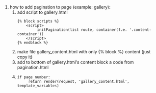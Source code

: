 
1. how to add pagination to page (example: gallery):
    1) add script to gallery.html
       ```
       {% block scripts %} 
           <script>
                initPagination(list route, container(f.e. '.content-container')) 
           </script>
       {% endblock %}
       ```
    2) make file gallery_content.html with only {% block %} content (just copy it)
    3) add to bottom of gallery.html's content block 
       a code from pagination.html
    4) ```
       if page_number:
            return render(request, 'gallery_content.html', template_variables)
       ```
